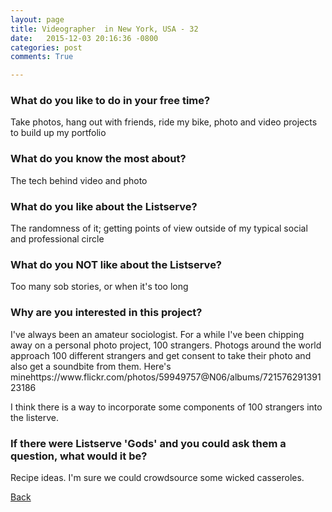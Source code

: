 ```yaml
---
layout: page
title: Videographer  in New York, USA - 32
date:   2015-12-03 20:16:36 -0800
categories: post
comments: True

---
```


### What do you like to do in your free time?
<p>Take photos, hang out with friends, ride my bike, photo and video projects to build up my portfolio </p>

### What do you know the most about?
<p>The tech behind video and photo </p>

### What do you like about the Listserve?
<p>The randomness of it; getting points of view outside of my typical social and professional circle</p>

### What do you NOT like about the Listserve?
<p>Too many sob stories, or when it's too long </p>

### Why are you interested in this project?
<p>I've always been an amateur sociologist.  For a while I've been chipping away on a personal photo project, 100 strangers. Photogs around the world approach 100 different strangers and get consent to take their photo and also get a soundbite from them. Here's minehttps://www.flickr.com/photos/59949757@N06/albums/72157629139123186

I think there is a way to incorporate some components of 100 strangers into the listerve.   </p>

### If there were Listserve 'Gods' and you could ask them a question, what would it be?
<p>Recipe ideas. I'm sure we could crowdsource some wicked casseroles. </p>

[Back][1]

[1]: /home/responders/all